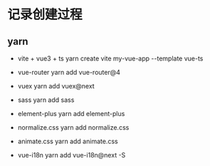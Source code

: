 # 记录创建过程

## yarn

- vite + vue3 + ts
  yarn create vite my-vue-app --template vue-ts

- vue-router
  yarn add vue-router@4

- vuex
  yarn add vuex@next

- sass
  yarn add sass

- element-plus
  yarn add element-plus

- normalize.css
  yarn add normalize.css

- animate.css
  yarn add animate.css

- vue-i18n
  yarn add vue-i18n@next -S
